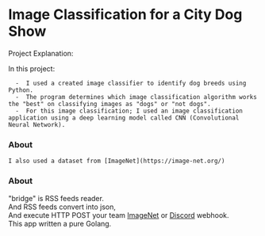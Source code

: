 # Image Classification for a City Dog Show
 
 Project Explanation: 
  
 In this project:
 
      -  I used a created image classifier to identify dog breeds using Python.
      -  The program determines which image classification algorithm works the "best" on classifying images as "dogs" or "not dogs".
      -  For this image classification; I used an image classification application using a deep learning model called CNN (Convolutional Neural Network).
 ### About
    
    I also used a dataset from [ImageNet](https://image-net.org/)
      
      
### About

"bridge" is RSS feeds reader.  
And RSS feeds convert into json,  
And execute HTTP POST your team [ImageNet](https://image-net.org/) or [Discord](https://discordapp.com/) webhook.  
This app written a pure Golang.      
      
      
          




    
